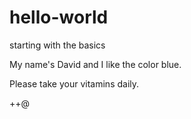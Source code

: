 # hello-world
starting with the basics

My name's David and I like the color blue.

Please take your vitamins daily.

++@
